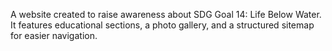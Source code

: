 A website created to raise awareness about SDG Goal 14: Life Below Water. It features educational sections, a photo gallery, and a structured sitemap for easier navigation.
